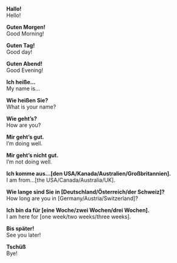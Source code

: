 **Hallo!**  
Hello!  
  
**Guten Morgen!**  
Good Morning!  
  
**Guten Tag!**  
Good day!  
  
**Guten Abend!**  
Good Evening!  
  
**Ich heiße…**  
My name is…  
  
**Wie heißen Sie?**  
What is your name?   
  
**Wie geht’s?**  
How are you?   
  
**Mir geht’s gut.**  
I’m doing well.   
  
**Mir geht’s nicht gut.**  
I’m not doing well.   
  
**Ich komme aus…[den USA/Kanada/Australien/Großbritannien].**  
I am from…[the USA/Canada/Australia/UK].   
  
**Wie lange sind Sie in [Deutschland/Österreich/der Schweiz]?**  
How long are you in [Germany/Austria/Switzerland]?   
  
**Ich bin da für [eine Woche/zwei Wochen/drei Wochen].**  
I am here for [one week/two weeks/three weeks].   
  
**Bis später!**  
See you later!   
  
**Tschüß**  
Bye!

